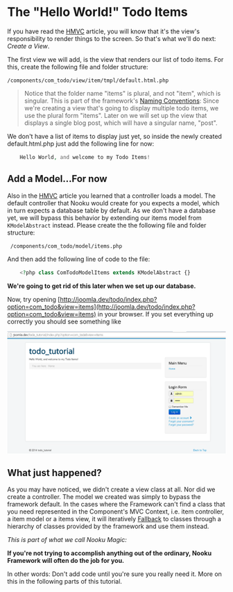 # The "Hello World!" Todo Items

If you have read the [HMVC](/essentials/hmvc.md) article, you will know that it's the view's responsibility to render things to the screen.
So that's what we'll do next:  _Create a View_.

The first view we will add, is the view that renders our list of todo items. For this, create the following file and folder structure:

    /components/com_todo/view/item/tmpl/default.html.php

> Notice that the folder name "items" is plural, and not "item", which is singular.
> This is part of the framework's [Naming Conventions](/essentials/naming-conventions.md): Since we're creating a view that's
going to display multiple todo items, we use the plural form "items". Later on we will set up the view that displays a single blog
post, which will have a singular name, "post".

We don't have a list of items to display just yet, so inside the newly created default.html.php just add the following line for now:

```php
    Hello World, and welcome to my Todo Items!
```

## Add a Model...For now

Also in the [HMVC](/essentials/hmvc.md) article you learned that a controller loads a model. The default controller that Nooku
would create for you expects a model, which in turn expects a database table by default. As we don't have a database yet, we will
bypass this behavior by extending our items model from `KModelAbstract` instead. Please create the the following file and folder structure:

     /components/com_todo/model/items.php

And then add the following line of code to the file:

```php
    <?php class ComTodoModelItems extends KModelAbstract {}
```

**We're going to get rid of this later when we set up our database.**

Now, try opening [http://joomla.dev/todo/index.php?option=com_todo&view=items](http://joomla.dev/todo/index.php?option=com_todo&view=items)
 in your browser. If you set everything up correctly you should see something like

![Hello World, and welcome to my Todo Items](/resources/images/todotutorial/hello-world.png)

## What just happened?

As you may have noticed, we didn't create a view class at all. Nor did we create a controller. The model we created was simply to bypass
the framework default. In the cases where the Framework can't find a class that you need represented in the Component's MVC Context, i.e. item controller, a item model
or a items view, it will iteratively [Fallback](/essentials/object-management.md) to classes through a hierarchy of classes provided by the
framework and use them instead.

_This is part of what we call Nooku Magic:_

**If you're not trying to accomplish anything out of the ordinary, Nooku Framework will often do the job for you.**

In other words: Don't add code until you're sure you really need it. More on this in the following parts of this tutorial.
